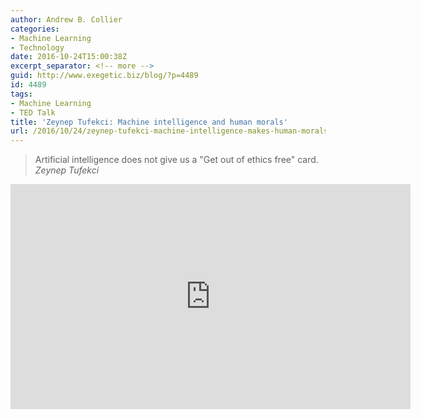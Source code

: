 ```yaml
---
author: Andrew B. Collier
categories:
- Machine Learning
- Technology
date: 2016-10-24T15:00:38Z
excerpt_separator: <!-- more -->
guid: http://www.exegetic.biz/blog/?p=4489
id: 4489
tags:
- Machine Learning
- TED Talk
title: 'Zeynep Tufekci: Machine intelligence and human morals'
url: /2016/10/24/zeynep-tufekci-machine-intelligence-makes-human-morals-important/
---
```


<!--more-->

<blockquote>
Artificial intelligence does not give us a "Get out of ethics free" card.
<cite>Zeynep Tufekci</cite>
</blockquote>

<iframe src="https://embed.ted.com/talks/zeynep_tufekci_machine_intelligence_makes_human_morals_more_important" width="640" height="360" frameborder="0" scrolling="no" webkitAllowFullScreen mozallowfullscreen allowFullScreen></iframe>